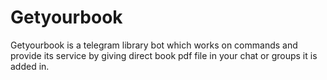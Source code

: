 # Getyourbook
Getyourbook is a telegram library bot which works on commands and provide its service by giving direct book pdf file in your chat or groups it is added in.
